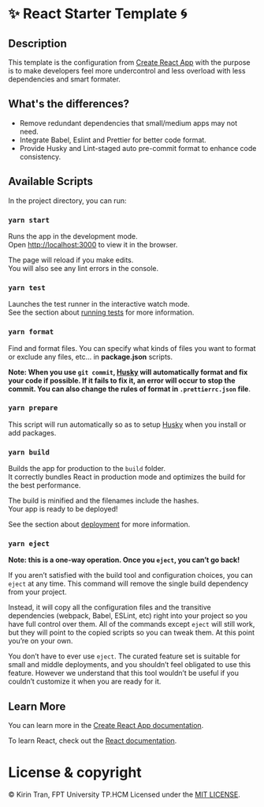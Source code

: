 # ✨ React Starter Template 🌀

## Description
This template is the configuration from [Create React App](https://github.com/facebook/create-react-app) 
with the purpose is to make developers feel more undercontrol and less overload
with less dependencies and smart formater. 

## What's the differences?
- Remove redundant dependencies that small/medium apps may not need.
- Integrate Babel, Eslint and Prettier for better code format. 
- Provide Husky and Lint-staged auto pre-commit format to enhance code consistency.
## Available Scripts

In the project directory, you can run:

### `yarn start`

Runs the app in the development mode.\
Open [http://localhost:3000](http://localhost:3000) to view it in the browser.

The page will reload if you make edits.\
You will also see any lint errors in the console.

### `yarn test`

Launches the test runner in the interactive watch mode.\
See the section about [running tests](https://facebook.github.io/create-react-app/docs/running-tests) for more information.

### `yarn format`

Find and format files. You can specify what kinds of files you want to format or exclude any files, etc... in **package.json** scripts.

**Note: When you use `git commit`, [Husky](https://typicode.github.io/husky/#/) will automatically format and fix your code if possible. If it fails to fix it, an error will occur to stop the commit. You can also change the rules of format in `.prettierrc.json` file**.

### `yarn prepare`

This script will run automatically so as to setup [Husky](https://typicode.github.io/husky/#/) when you install or add packages.

### `yarn build`

Builds the app for production to the `build` folder.\
It correctly bundles React in production mode and optimizes the build for the best performance.

The build is minified and the filenames include the hashes.\
Your app is ready to be deployed!

See the section about [deployment](https://facebook.github.io/create-react-app/docs/deployment) for more information.

### `yarn eject`

**Note: this is a one-way operation. Once you `eject`, you can’t go back!**

If you aren’t satisfied with the build tool and configuration choices, you can `eject` at any time. This command will remove the single build dependency from your project.

Instead, it will copy all the configuration files and the transitive dependencies (webpack, Babel, ESLint, etc) right into your project so you have full control over them. All of the commands except `eject` will still work, but they will point to the copied scripts so you can tweak them. At this point you’re on your own.

You don’t have to ever use `eject`. The curated feature set is suitable for small and middle deployments, and you shouldn’t feel obligated to use this feature. However we understand that this tool wouldn’t be useful if you couldn’t customize it when you are ready for it.

## Learn More

You can learn more in the [Create React App documentation](https://facebook.github.io/create-react-app/docs/getting-started).

To learn React, check out the [React documentation](https://reactjs.org/).

# License & copyright

© Kirin Tran, FPT University TP.HCM
Licensed under the [MIT LICENSE](LICENSE).